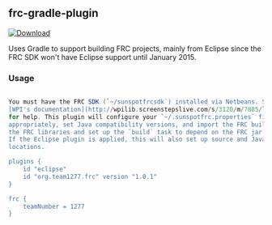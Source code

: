 ## frc-gradle-plugin

[![Download](https://api.bintray.com/packages/ben-navetta/gradle-plugins/gradle-frc-plugin/images/download.svg)](https://bintray.com/ben-navetta/gradle-plugins/gradle-frc-plugin/_latestVersion)

Uses Gradle to support building FRC projects, mainly from Eclipse since the FRC
SDK won't have Eclipse support until January 2015.

### Usage

```groovy

You must have the FRC SDK (`~/sunspotfrcsdk`) installed via Netbeans. See
[WPI's documentation](http://wpilib.screenstepslive.com/s/3120/m/7885/l/79405-installing-the-java-development-tools)
for help. This plugin will configure your `~/.sunspotfrc.properties` file
appropriately, set Java compatibility versions, and import the FRC build tasks. It will also add dependencies on
the FRC libraries and set up the `build` task to depend on the FRC jar task.
If the Eclipse plugin is applied, this will also set up source and Javadoc
locations.

plugins {
	id "eclipse"
	id "org.team1277.frc" version "1.0.1"
}

frc {
    teamNumber = 1277
}

```


